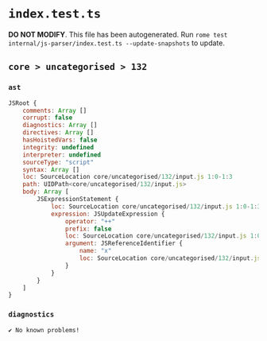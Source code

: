 # `index.test.ts`

**DO NOT MODIFY**. This file has been autogenerated. Run `rome test internal/js-parser/index.test.ts --update-snapshots` to update.

## `core > uncategorised > 132`

### `ast`

```javascript
JSRoot {
	comments: Array []
	corrupt: false
	diagnostics: Array []
	directives: Array []
	hasHoistedVars: false
	integrity: undefined
	interpreter: undefined
	sourceType: "script"
	syntax: Array []
	loc: SourceLocation core/uncategorised/132/input.js 1:0-1:3
	path: UIDPath<core/uncategorised/132/input.js>
	body: Array [
		JSExpressionStatement {
			loc: SourceLocation core/uncategorised/132/input.js 1:0-1:3
			expression: JSUpdateExpression {
				operator: "++"
				prefix: false
				loc: SourceLocation core/uncategorised/132/input.js 1:0-1:3
				argument: JSReferenceIdentifier {
					name: "x"
					loc: SourceLocation core/uncategorised/132/input.js 1:0-1:1 (x)
				}
			}
		}
	]
}
```

### `diagnostics`

```
✔ No known problems!

```
